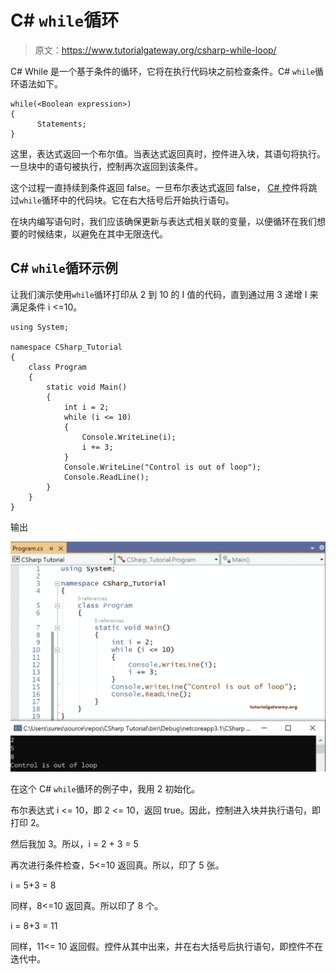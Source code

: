 # C# `while`循环

> 原文：<https://www.tutorialgateway.org/csharp-while-loop/>

C# While 是一个基于条件的循环，它将在执行代码块之前检查条件。C# `while`循环语法如下。

```
while(<Boolean expression>)
{
      Statements;
}
```

这里，表达式返回一个布尔值。当表达式返回真时，控件进入块，其语句将执行。一旦块中的语句被执行，控制再次返回到该条件。

这个过程一直持续到条件返回 false。一旦布尔表达式返回 false， [C# ](https://www.tutorialgateway.org/csharp-tutorial/) 控件将跳过`while`循环中的代码块。它在右大括号后开始执行语句。

在块内编写语句时，我们应该确保更新与表达式相关联的变量，以便循环在我们想要的时候结束，以避免在其中无限迭代。

## C# `while`循环示例

让我们演示使用`while`循环打印从 2 到 10 的 I 值的代码，直到通过用 3 递增 I 来满足条件 i <=10。

```
using System;

namespace CSharp_Tutorial
{
    class Program
    {
        static void Main()
        {
            int i = 2;
            while (i <= 10)
            {
                Console.WriteLine(i);
                i += 3;
            }
            Console.WriteLine("Control is out of loop");
            Console.ReadLine();
        }
    }
}
```

输出

![C# While Loop 1](img/a42cf6dbde277568761bceb39518ebc1.png)

在这个 C# `while`循环的例子中，我用 2 初始化。

布尔表达式 i <= 10，即 2 <= 10，返回 true。因此，控制进入块并执行语句，即打印 2。

然后我加 3。所以，i = 2 + 3 = 5

再次进行条件检查，5<=10 返回真。所以，印了 5 张。

i = 5+3 = 8

同样，8<=10 返回真。所以印了 8 个。

i = 8+3 = 11

同样，11<= 10 返回假。控件从其中出来，并在右大括号后执行语句，即控件不在迭代中。